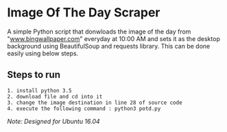 # Image Of The Day Scraper

A simple Python script that donwloads the image of the day from "www.bingwallpaper.com" everyday at 10:00 AM and sets it as the desktop background using BeautifulSoup and requests library. This can be done easily using below steps.

## Steps to run
```
1. install python 3.5
2. download file and cd into it
3. change the image destination in line 28 of source code
4. execute the following command : python3 potd.py
```

*Note: Designed for Ubuntu 16.04*
